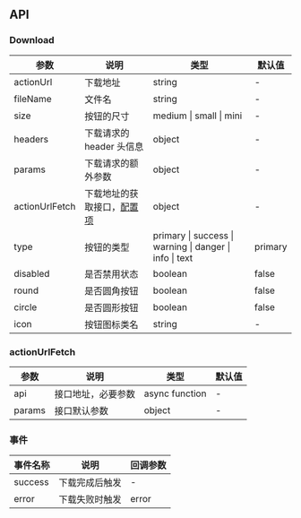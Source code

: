 ## API

### Download

| 参数           | 说明                                          | 类型                                                    | 默认值  |
| -------------- | --------------------------------------------- | ------------------------------------------------------- | ------- |
| actionUrl      | 下载地址                                      | string                                                  | -       |
| fileName       | 文件名                                        | string                                                  | -       |
| size           | 按钮的尺寸                                    | medium \| small \| mini                                 | -       |
| headers        | 下载请求的 header 头信息                      | object                                                  | -       |
| params         | 下载请求的额外参数                            | object                                                  | -       |
| actionUrlFetch | 下载地址的获取接口，[配置项](#actionUrlFetch) | object                                                  | -       |
| type           | 按钮的类型                                    | primary \| success \| warning \| danger \| info \| text | primary |
| disabled       | 是否禁用状态                                  | boolean                                                 | false   |
| round          | 是否圆角按钮                                  | boolean                                                 | false   |
| circle         | 是否圆形按钮                                  | boolean                                                 | false   |
| icon           | 按钮图标类名                                  | string                                                  | -       |

### actionUrlFetch

| 参数   | 说明               | 类型           | 默认值 |
| ------ | ------------------ | -------------- | ------ |
| api    | 接口地址，必要参数 | async function | -      |
| params | 接口默认参数       | object         | -      |

### 事件

| 事件名称 | 说明           | 回调参数 |
| -------- | -------------- | -------- |
| success  | 下载完成后触发 | -        |
| error    | 下载失败时触发 | error    |
